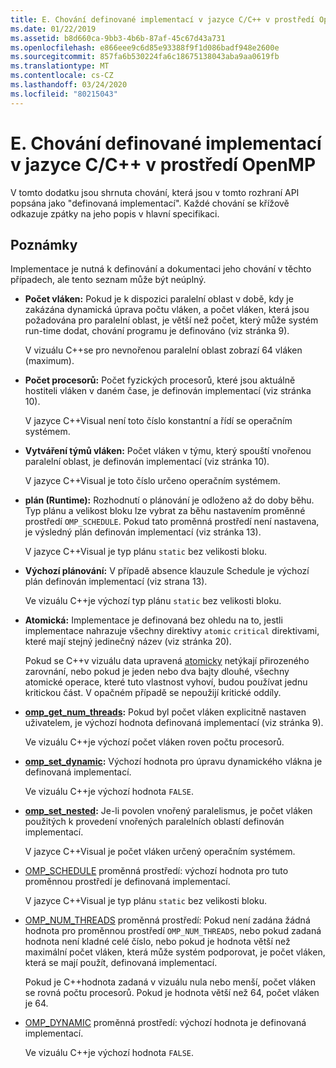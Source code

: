 ```yaml
---
title: E. Chování definované implementací v jazyce C/C++ v prostředí OpenMP
ms.date: 01/22/2019
ms.assetid: b8d660ca-9bb3-4b6b-87af-45c67d43a731
ms.openlocfilehash: e866eee9c6d85e93388f9f1d086badf948e2600e
ms.sourcegitcommit: 857fa6b530224fa6c18675138043aba9aa0619fb
ms.translationtype: MT
ms.contentlocale: cs-CZ
ms.lasthandoff: 03/24/2020
ms.locfileid: "80215043"
---
```

# <a name="e-implementation-defined-behaviors-in-openmp-cc"></a>E. Chování definované implementací v jazyce C/C++ v prostředí OpenMP

V tomto dodatku jsou shrnuta chování, která jsou v tomto rozhraní API popsána jako "definovaná implementací".  Každé chování se křížově odkazuje zpátky na jeho popis v hlavní specifikaci.

## <a name="remarks"></a>Poznámky

Implementace je nutná k definování a dokumentaci jeho chování v těchto případech, ale tento seznam může být neúplný.

- **Počet vláken:** Pokud je k dispozici paralelní oblast v době, kdy je zakázána dynamická úprava počtu vláken, a počet vláken, která jsou požadována pro paralelní oblast, je větší než počet, který může systém run-time dodat, chování programu je definováno (viz stránka 9).

   V vizuálu C++se pro nevnořenou paralelní oblast zobrazí 64 vláken (maximum).

- **Počet procesorů:** Počet fyzických procesorů, které jsou aktuálně hostiteli vláken v daném čase, je definován implementací (viz stránka 10).

   V jazyce C++Visual není toto číslo konstantní a řídí se operačním systémem.

- **Vytváření týmů vláken:** Počet vláken v týmu, který spouští vnořenou paralelní oblast, je definován implementací (viz stránka 10).

   V jazyce C++Visual je toto číslo určeno operačním systémem.

- **plán (Runtime):** Rozhodnutí o plánování je odloženo až do doby běhu. Typ plánu a velikost bloku lze vybrat za běhu nastavením proměnné prostředí `OMP_SCHEDULE`. Pokud tato proměnná prostředí není nastavena, je výsledný plán definován implementací (viz stránka 13).

   V jazyce C++Visual je typ plánu `static` bez velikosti bloku.

- **Výchozí plánování:** V případě absence klauzule Schedule je výchozí plán definován implementací (viz strana 13).

   Ve vizuálu C++je výchozí typ plánu `static` bez velikosti bloku.

- **Atomická:** Implementace je definovaná bez ohledu na to, jestli implementace nahrazuje všechny direktivy `atomic` `critical` direktivami, které mají stejný jedinečný název (viz stránka 20).

   Pokud se C++v vizuálu data upravená [atomicky](reference/openmp-directives.md#atomic) netýkají přirozeného zarovnání, nebo pokud je jeden nebo dva bajty dlouhé, všechny atomické operace, které tuto vlastnost vyhoví, budou používat jednu kritickou část. V opačném případě se nepoužijí kritické oddíly.

- **[omp_get_num_threads](3-run-time-library-functions.md#312-omp_get_num_threads-function):** Pokud byl počet vláken explicitně nastaven uživatelem, je výchozí hodnota definovaná implementací (viz stránka 9).

   Ve vizuálu C++je výchozí počet vláken roven počtu procesorů.

- **[omp_set_dynamic](3-run-time-library-functions.md#317-omp_set_dynamic-function):** Výchozí hodnota pro úpravu dynamického vlákna je definovaná implementací.

   Ve vizuálu C++je výchozí hodnota `FALSE`.

- **[omp_set_nested](3-run-time-library-functions.md#319-omp_set_nested-function):** Je-li povolen vnořený paralelismus, je počet vláken použitých k provedení vnořených paralelních oblastí definován implementací.

   V jazyce C++Visual je počet vláken určený operačním systémem.

- [OMP_SCHEDULE](4-environment-variables.md#41-omp_schedule) proměnná prostředí: výchozí hodnota pro tuto proměnnou prostředí je definovaná implementací.

   V jazyce C++Visual je typ plánu `static` bez velikosti bloku.

- [OMP_NUM_THREADS](4-environment-variables.md#42-omp_num_threads) proměnná prostředí: Pokud není zadána žádná hodnota pro proměnnou prostředí `OMP_NUM_THREADS`, nebo pokud zadaná hodnota není kladné celé číslo, nebo pokud je hodnota větší než maximální počet vláken, která může systém podporovat, je počet vláken, která se mají použít, definovaná implementací.

   Pokud je C++hodnota zadaná v vizuálu nula nebo menší, počet vláken se rovná počtu procesorů.  Pokud je hodnota větší než 64, počet vláken je 64.

- [OMP_DYNAMIC](4-environment-variables.md#43-omp_dynamic) proměnná prostředí: výchozí hodnota je definovaná implementací.

   Ve vizuálu C++je výchozí hodnota `FALSE`.
